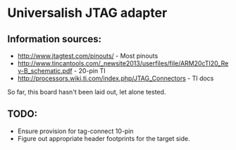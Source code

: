 Universalish JTAG adapter
===

Information sources:
---

  * http://www.jtagtest.com/pinouts/ - Most pinouts
  * http://www.tincantools.com/_newsite2013/userfiles/file/ARM20cTI20_Rev-B_schematic.pdf - 20-pin TI
  * http://processors.wiki.ti.com/index.php/JTAG_Connectors - TI docs

So far, this board hasn't been laid out, let alone tested.

TODO:
---

  * Ensure provision for tag-connect 10-pin
  * Figure out appropriate header footprints for the target side.
